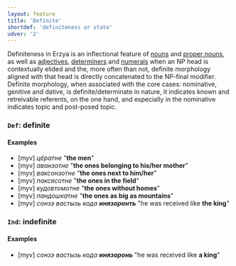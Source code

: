 ```yaml
---
layout: feature
title: 'Definite'
shortdef: 'definiteness or state'
udver: '2'
---
```



Definiteness in Erzya is an inflectional feature of [nouns](myv-pos/NOUN) and [proper nouns](myv-pos/PROPN), as well as [adjectives](myv-pos/ADJ), [determiners](myv-pos/DET) and [numerals](myv-pos/NUM) when an NP head is contextually elided and the, more often than not, definite morphology aligned with that head is directly concatenated to the  NP-final modifier. Definite morphology, when associated with the core cases: nominative, genitive and dative, is definite/determinate in nature, it indicates known and retreivable referents, on the one hand, and especially in the nominative indicates topic and post-posed topic.

### <a name="Def">`Def`</a>: definite

#### Examples

* [myv] _цёратне_ "<b>the men</b>"
* [myv] _аванзотне_ "<b>the ones belonging to his/her mother</b>"
* [myv] _ваксонзотне_ "<b>the ones next to him/her</b>"
* [myv] _паксясотне_ "<b>the ones in the field</b>"
* [myv] _кудовтомотне_ "<b>the ones without homes</b>"
* [myv] _пандошкатне_ "<b>the ones as big as mountains</b>"
* [myv] _сонзэ вастызь кода <b>инязоронть</b>_ "he was received like <b>the king</b>"


### <a name="Ind">`Ind`</a>: indefinite

#### Examples

* [myv] _сонзэ вастызь кода <b>инязоронь</b>_ "he was received like <b>a king</b>"


<!-- Interlanguage links updated Po 6. listopadu 2023, 21:41:40 CET -->
